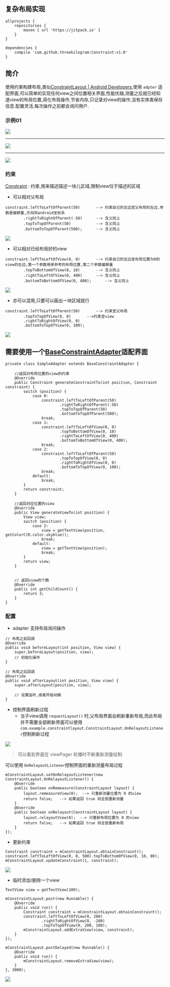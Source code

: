 
## 复杂布局实现

```
allprojects {
	repositories {
		maven { url 'https://jitpack.io' }
	}
}
```
```
dependencies {
    compile 'com.github.threekilogram:Constraint:v1.0'
}
```

## 简介

使用约束构建布局,类似[ConstraintLayout \| Android Developers](https://developer.android.com/reference/android/support/constraint/ConstraintLayout.html),使用 `adpter` 适配界面,可以简单的实现任何view之间位置相关界面,性能优越,测量之后就已经知道view的布局位置,简化布局操作,节省内存,只记录对view的操作,没有实体类保存信息.配置灵活,每次操作之前都会询问用户.

### 示例01

![](img/pic01.gif)

---

![](img/pic02.gif)

---

![](img/pic03.gif)

### 约束

[Constraint](https://github.com/threekilogram/Constraint/blob/master/constraintlayout/src/main/java/com/example/constraintlayout/Constraint.java) : 约束,用来描述描述一块儿区域,限制view位于描述的区域

* 可以相对父布局

```
constraint.leftToLeftOfParent(50) 		--> 约束自己的左边至父布局的左边,参数是偏移量,方向同android坐标系
        .rightToRightOfParent(-50)		--> 含义同上
        .topToTopOfParent(50)			--> 含义同上
        .bottomToTopOfParent(500);		--> 含义同上
```

![](img/pic04.gif)

* 可以相对已经布局好的view

```
constraint.leftToLeftOfView(0, 0)		--> 约束自己的左边至布局位置为0的view的左边,第一个参数用来参考的布局位置,第二个参数偏移量
        .topToBottomOfView(0, 10)		--> 含义同上
        .rightToLeftOfView(0, 400)		--> 含义同上
        .bottomToBottomOfView(0, 400);		--> 含义同上
```

![](img/pic05.gif)

* 亦可以混用,只要可以画出一块区域就行

```
constraint.leftToLeftOfParent(50)		--> 约束至父布局
        .topToTopOfView(0, 0)		-->约束至view
        .rightToRightOfView(0, 0)
        .bottomToTopOfView(0, 100);
```

![](img/pic06.gif)

## 需要使用一个[BaseConstraintAdapter](https://github.com/threekilogram/Constraint/blob/master/constraintlayout/src/main/java/com/example/constraintlayout/adapter/BaseConstraintAdapter.java)适配界面

```
private class SimpleAdapter extends BaseConstraintAdapter {

	//返回对布局位置的view的约束
    @Override
    public Constraint generateConstraintTo(int position, Constraint constraint) {
        switch (position) {
            case 0:
                constraint.leftToLeftOfParent(50)
                        .rightToRightOfParent(-50)
                        .topToTopOfParent(50)
                        .bottomToTopOfParent(500);
                break;
            case 1:
                constraint.leftToLeftOfView(0, 0)
                        .topToBottomOfView(0, 10)
                        .rightToLeftOfView(0, 400)
                        .bottomToBottomOfView(0, 400);
                break;
            case 2:
                constraint.leftToLeftOfParent(50)
                        .topToTopOfView(0, 0)
                        .rightToRightOfView(0, 0)
                        .bottomToTopOfView(0, 100);
                break;
            default:
                break;
        }
        return constraint;
    }

	//返回对应位置的view
    @Override
    public View generateViewTo(int position) {
        View view;
        switch (position) {
            case 2:
                view = getTextView(position, getColorC(R.color.skyblue));
                break;
            default:
                view = getTextView(position);
                break;
        }
        return view;
    }


	// 返回view的个数
    @Override
    public int getChildCount() {
        return 3;
    }
}
```

### 配置

* adapter 支持布局询问操作

```
// 布局之前回调
@Override
public void beforeLayout(int position, View view) {
    super.beforeLayout(position, view);
	// 初始化操作
}

// 布局之后回调
@Override
public void afterLayout(int position, View view) {
    super.afterLayout(position, view);

	// 设置监听,或者开始动画
}
```

* 控制界面刷新过程
	* 当子view调用 `requestLayout()` 时,父布局界面会刷新重新布局,而此布局并不需要全部刷新界面可以使用 `com.example.constraintlayout.ConstraintLayout.OnRelayoutListener`控制刷新过程

![](img/pic07.gif)

>可以看到界面在 viewPager 轮播时不断重新测量绘制

可以使用 `OnRelayoutListener`控制界面的重新测量布局过程

```
mConstraintLayout.setOnRelayoutListener(new ConstraintLayout.OnRelayoutListener() {
    @Override
    public boolean onRemeasure(ConstraintLayout layout) {
        layout.remeasureView(0);  --> 只重新测量位置为 0 的view
        return false;	--> 如果返回 true 将全部重新测量
    }
    @Override
    public boolean onRelayout(ConstraintLayout layout) {
        layout.relayoutView(0);  --> 只重新布局位置为 0 的view
        return false;	--> 如果返回 true 将全部重新布局
    }
});
```

* 更新约束

```
Constraint constraint = mConstraintLayout.obtainConstraint();
constraint.leftToLeftOfView(0, 0, 500).topToBottomOfView(0, 10, 80);
mConstraintLayout.updateConstraint(1, constraint);
```

![](img/pic08.gif)

* 临时添加/删除一个view

```
TextView view = getTextView(100);

mConstraintLayout.post(new Runnable() {
    @Override
    public void run() {
        Constraint constraint = mConstraintLayout.obtainConstraint();
        constraint.leftToLeftOfView(0, 200)
                .rightToRightOfView(0, -200)
                .topToTopOfView(0, 200, 100);
        mConstraintLayout.addExtraView(view, constraint);
    }
});

mConstraintLayout.postDelayed(new Runnable() {
    @Override
    public void run() {
        mConstraintLayout.removeExtraView(view);
    }
}, 3000);
```

![](img/pic09.gif)